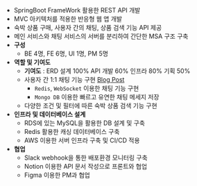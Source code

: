 - SpringBoot FrameWork 활용한 REST API 개발
- MVC 아키텍처를 적용한 반응형 웹 앱 개발 
- 숙박 상품 구매, 사용자 간의 채팅, 상품 검색 기능 API 제공
- 메인 서비스와 채팅 서비스의 서버를 분리하여 간단한 MSA 구조 구축
- **구성**
  - BE 4명, FE 6명, UI 1명, PM 5명
- **역할 및 기여도**
  - **기여도** : ERD 설계 100% API 개발 60% 인프라 80% 기획 50%
  - 사용자 간 1:1 채팅 기능 구현 [Blog Post](https://nebulaisme.tistory.com/147)
    - `Redis`, `WebSocket` 이용한 채팅 기능 구현
    - `Mongo DB` 이용한 빠르고 유연한 채팅 메세지 저장
  - 다양한 조건 및 필터에 따른 숙박 상품 검색 기능 구현
- **인프라 및 데이터베이스 설계**  
  - RDS에 있는 MySQL을 활용한 DB 설계 및 구축 
  - Redis 활용한 캐싱 데이터베이스 구축 
  - AWS 이용한 서버 인프라 구축 및 CI/CD 적용   
- **협업**
  - Slack webhook을 통한 배포환경 모니터링 구축
  - Notion 이용한 API 문서 작성으로 프론트와 협업
  - Figma 이용한 PM과 협업